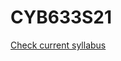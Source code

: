 # CYB633S21

[Check current syllabus](https://docs.google.com/document/d/19Dkbj15dzm5K6q8YV64yo1pgAeyimHGNIAayEOU3pek/edit?usp=sharing)

